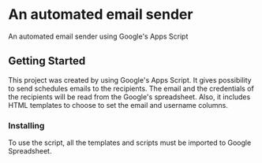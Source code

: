 # An automated email sender

An automated email sender using Google's Apps Script

## Getting Started

This project was created by using Google's Apps Script. It gives possibility to send schedules emails to the recipients. The email and the credentials of the recipients will be read from the Google's spreadsheet. Also, it includes HTML templates to choose to set the email and username columns.

### Installing

To use the script, all the templates and scripts must be imported to Google Spreadsheet.
